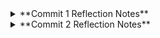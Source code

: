 <details>
  <summary> **Commit 1 Reflection Notes** </summary>
</details>
<details>
  <summary> **Commit 2 Reflection Notes** </summary>

  ![Commit 2 screen capture](assets/images/Commit2.png)
</details>
